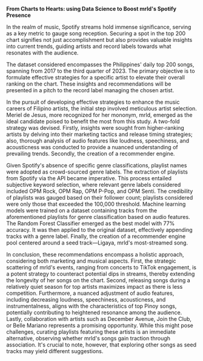 **From Charts to Hearts: using Data Science to Boost mrld's Spotify Presence**

In the realm of music, Spotify streams hold immense significance, serving as a key metric to gauge song reception. Securing a spot in the top 200 chart signifies not just accomplishment but also provides valuable insights into current trends, guiding artists and record labels towards what resonates with the audience.

The dataset considered encompasses the Philippines' daily top 200 songs, spanning from 2017 to the third quarter of 2023. The primary objective is to formulate effective strategies for a specific artist to elevate their overall ranking on the chart. These insights and recommendations will be presented in a pitch to the record label managing the chosen artist.

In the pursuit of developing effective strategies to enhance the music careers of Filipino artists, the initial step involved meticulous artist selection. Meriel de Jesus, more recognized for her mononym, mrld, emerged as the ideal candidate poised to benefit the most from this study. A two-fold strategy was devised. Firstly, insights were sought from higher-ranking artists by delving into their marketing tactics and release timing strategies; also, thorough analysis of audio features like loudness, speechiness, and acousticness was conducted to provide a nuanced understanding of prevailing trends. Secondly, the creation of a recommender engine.

Given Spotify's absence of specific genre classifications, playlist names were adopted as crowd-sourced genre labels. The extraction of playlists from Spotify via the API became imperative. This process entailed subjective keyword selection, where relevant genre labels considered included OPM Rock, OPM Rap, OPM P-Pop, and OPM Senti. The credibility of playlists was gauged based on their follower count; playlists considered were only those that exceeded the 100,000 threshold. Machine learning models were trained on a dataset containing tracks from the aforementioned playlists for genre classification based on audio features. The Random Forest Classifier emerged as the best model with 77% accuracy. It was then applied to the original dataset, effectively appending tracks with a genre label. Finally, the creation of a recommender engine pool centered around a seed track—Ligaya, mrld's most-streamed song.

In conclusion, these recommendations encompass a holistic approach, considering both marketing and musical aspects. First, the strategic scattering of mrld's events, ranging from concerts to TikTok engagement, is a potent strategy to counteract potential dips in streams, thereby extending the longevity of her songs on the chart. Second, releasing songs during a relatively quiet season for top artists maximizes impact as there is less competition. Furthermore, a nuanced adjustment of audio features, including decreasing loudness, speechiness, acousticness, and instrumentalness, aligns with the characteristics of top Pinoy songs, potentially contributing to heightened resonance among the audience. Lastly, collaboration with artists such as December Avenue, Join the Club, or Belle Mariano represents a promising opportunity. While this might pose challenges, curating playlists featuring these artists is an immediate alternative, observing whether mrld's songs gain traction through association. It's crucial to note, however, that exploring other songs as seed tracks may yield different suggestions.
